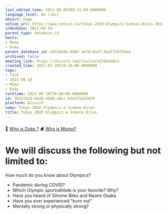 ```yaml
---
last_edited_time: 2021-08-06T00:21:00.0000000
language_level: No limit
object: page
notion_url: https://www.notion.so/Tokyo-2020-Olympics-Simone-Biles-3b52252db6d444b8a8cc624475a328f9
indexDate: 2021-08-10
parent_type: database_id
hosts:
- Momo
- Duke
parent_database_id: e9339446-880f-4ef0-8ad7-8ad1f507dded
archived: false
meeting_link: https://discord.com/invite/vE7QUXGDnS
created_time: 2021-07-20T20:16:00.0000000
tags:
- Talk
- 2021-08-10
- Momo
- Duke
talktime: 2021-08-10T20:00:00.0000000
id: 3b52252d-b6d4-44b8-a8cc-624475a328f9
platform: Discord
name: Tokyo 2020 Olympics & Simone Biles
title: Tokyo 2020 Olympics & Simone Biles
---
```



👑   [Who is Duke ?](/e0958ccc596f4efea798c99507f0f16e) 
⛸️  [Who is Momo?](/23f0f26c7f1547c0b08477c0c6f1f461) 

# We will discuss the following but not limited to:
How much do you know about Olympics?
   - Pandemic during COVID?
   - Which Olympic sport/athlete is your favorite? Why?
   - Have you heard of Simone Biles and Naomi Osaka
   - Have you ever experienced "burn out"
   - Mentally strong or physically strong?




